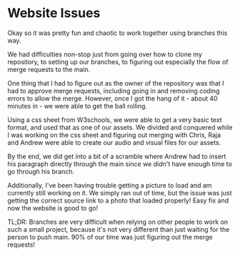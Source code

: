 # Website Issues

Okay so it was pretty fun and chaotic to work together using branches this way.

We had difficulties non-stop just from going over how to clone my repository, to setting up our branches, to figuring out especially the flow of merge requests to the main.

One thing that I had to figure out as the owner of the repository was that I had to approve merge requests, including going in and removing coding errors to allow the merge. However, once I got the hang of it - about 40 minutes in - we were able to get the ball rolling.

Using a css sheet from W3schools, we were able to get a very basic text format, and used that as one of our assets. We divided and conquered while I was working on the css sheet and figuring out merging with Chris, Raja and Andrew were able to create our audio and visual files for our assets.

By the end, we did get into a bit of a scramble where Andrew had to insert his paragraph directly through the main since we didn't have enough time to go through his branch.

Additionally, I've been having trouble getting a picture to load and am currently still working on it. We simply ran out of time, but the issue was just getting the correct source link to a photo that loaded properly! Easy fix and now the website is good to go!

TL;DR:
Branches are very difficult when relying on other people to work on such a small project, because it's not very different than just waiting for the person to push main. 90% of our time was just figuring out the merge requests!
